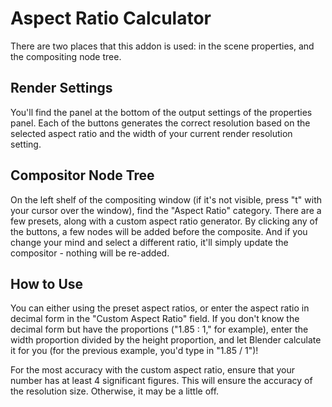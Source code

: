 # Aspect Ratio Calculator

There are two places that this addon is used: in the scene properties, and the compositing node tree.

## Render Settings

You'll find the panel at the bottom of the output settings of the properties panel.  Each of the buttons generates the correct resolution based on the selected aspect ratio and the width of your current render resolution setting.

## Compositor Node Tree

On the left shelf of the compositing window (if it's not visible, press "t" with your cursor over the window), find the "Aspect Ratio" category.  There are a few presets, along with a custom aspect ratio generator.  By clicking any of the buttons, a few nodes will be added before the composite.  And if you change your mind and select a different ratio, it'll simply update the compositor - nothing will be re-added.

## How to Use
You can either using the preset aspect ratios, or enter the aspect ratio in decimal form in the "Custom Aspect Ratio" field.  If you don't know the decimal form but have the proportions ("1.85 : 1," for example), enter the width proportion divided by the height proportion, and let Blender calculate it for you (for the previous example, you'd type in "1.85 / 1")!

For the most accuracy with the custom aspect ratio, ensure that your number has at least 4 significant figures.  This will ensure the accuracy of the resolution size.  Otherwise, it may be a little off.
